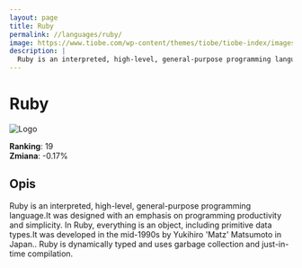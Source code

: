 ```yaml
---
layout: page
title: Ruby
permalink: //languages/ruby/
image: https://www.tiobe.com/wp-content/themes/tiobe/tiobe-index/images/Ruby.png
description: |
  Ruby is an interpreted, high-level, general-purpose programming language.It was designed with an emphasis on programming productivity and simplicity. In Ruby, everything is an object, including primitive data types.It was developed in the mid-1990s by Yukihiro 'Matz' Matsumoto in Japan.. Ruby is dynamically typed and uses garbage collection and just-in-time compilation.
---
```


# Ruby

![Logo](https://www.tiobe.com/wp-content/themes/tiobe/tiobe-index/images/Ruby.png)

**Ranking**: 19  
**Zmiana**: -0.17%    

## Opis

Ruby is an interpreted, high-level, general-purpose programming language.It was designed with an emphasis on programming productivity and simplicity. In Ruby, everything is an object, including primitive data types.It was developed in the mid-1990s by Yukihiro 'Matz' Matsumoto in Japan.. Ruby is dynamically typed and uses garbage collection and just-in-time compilation.

